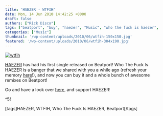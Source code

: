 ```yaml
---
title: 'HAEZER - WTFIH'
date: Mon, 14 Jun 2010 14:42:25 +0000
draft: false
authors: ["Rick Disco"]
tags: ["beatport", "buy", "haezer", "Music", "who the fuck is haezer", "wtfih"]
categories: ["Music"]
thumbnail: '/wp-content/uploads/2010/06/wtfih-150x150.jpg'
featured: '/wp-content/uploads/2010/06/wtfih-304x190.jpg'
---
```


[![](/wp-content/uploads/2010/06/wtfih.jpg "wtfih")](/wp-content/uploads/2010/06/wtfih.jpg)

[HAEZER](http://www.facebook.com/pages/HAEZER/24353086721 "HAEZER") has had his first single released on Beatport! Who The Fuck Is HAEZER is a banger that we shared with you a while ago (refresh your memory [here](/2009/01/14/destroy-the-dancefloor/ "WTFIH")!), and now you can buy it and a whole bunch of awesome remixes on Beatport!

Go and have a look over [here](https://www.beatport.com/en-US/html/content/release/detail/251687/WTFIH "HAEZER - WTFIH (BeatPort)"), and support HAEZER!

^5!

\[tags\]HAEZER, WTFIH, Who The Fuck Is HAEZER, Beatport\[/tags\]